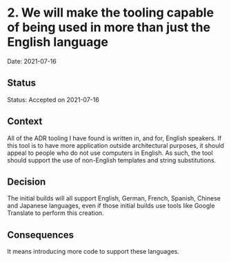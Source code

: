 # 2. We will make the tooling capable of being used in more than just the English language

Date: 2021-07-16

## Status

Status: Accepted on 2021-07-16  

## Context

All of the ADR tooling I have found is written in, and for, English speakers. If this tool is to
have more application outside architectural purposes, it should appeal to people who do not use
computers in English. As such, the tool should support the use of non-English templates and string
substitutions.

## Decision

The initial builds will all support English, German, French, Spanish, Chinese and Japanese
languages, even if those initial builds use tools like Google Translate to perform this creation.

## Consequences

It means introducing more code to support these languages.
